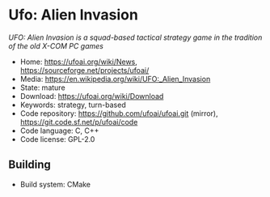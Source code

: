 # Ufo: Alien Invasion

_UFO: Alien Invasion is a squad-based tactical strategy game in the tradition of the old X-COM PC games_

- Home: https://ufoai.org/wiki/News, https://sourceforge.net/projects/ufoai/
- Media: <https://en.wikipedia.org/wiki/UFO:_Alien_Invasion>
- State: mature
- Download: https://ufoai.org/wiki/Download
- Keywords: strategy, turn-based
- Code repository: https://github.com/ufoai/ufoai.git (mirror), https://git.code.sf.net/p/ufoai/code
- Code language: C, C++
- Code license: GPL-2.0

## Building

- Build system: CMake

